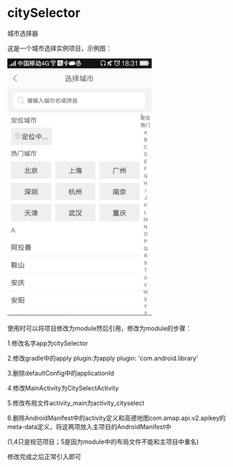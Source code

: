 # citySelector
城市选择器

这是一个城市选择实例项目，示例图：

![image](https://github.com/hxy/citySelector/blob/master/demonstration.jpg)

使用时可以将项目修改为module然后引用，修改为module的步骤：

1.修改名字app为citySelector

2.修改gradle中的apply plugin:为apply plugin: 'com.android.library'

3.删除defaultConfig中的applicationId

4.修改MainActivity为CitySelectActivity

5.修改布局文件activity_main为activity_cityselect

6.删除AndroidManifest中的activity定义和高德地图com.amap.api.v2.apikey的meta-data定义，将这两项放入主项目的AndroidManifest中

(1,4只是规范项目；5是因为module中的布局文件不能和主项目中重名)

修改完成之后正常引入即可
